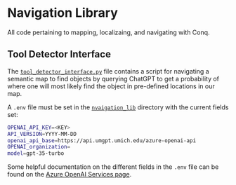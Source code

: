# Navigation Library

All code pertaining to mapping, localizaing, and navigating with Conq.

## Tool Detector Interface

The [`tool_detector_interface.py`](tool_detector_interface.py) file contains a script for navigating a semantic map to find objects by querying ChatGPT to get a probability of where one will most likely find the object in pre-defined locations in our map.

A `.env` file must be set in the [`nvaigation_lib`](../navigation_lib/) directory with the current fields set:
```bash
OPENAI_API_KEY=<KEY>
API_VERSION=YYYY-MM-DD
openai_api_base=https://api.umgpt.umich.edu/azure-openai-api
OPENAI_organization=
model=gpt-35-turbo
```

Some helpful documentation on the different fields in the `.env` file can be found on the [Azure OpenAI Services page](https://learn.microsoft.com/en-us/azure/ai-services/openai/reference?WT.mc_id=AZ-MVP-5004796#rest-api-versioning).